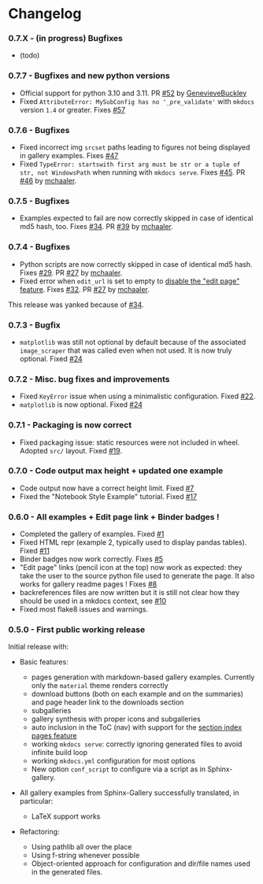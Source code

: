 # Changelog

### 0.7.X - (in progress) Bugfixes

 - (todo)

### 0.7.7 - Bugfixes and new python versions

 - Official support for python 3.10 and 3.11. PR [#52](https://github.com/smarie/mkdocs-gallery/pull/52) by [GenevieveBuckley](https://github.com/GenevieveBuckley)
 - Fixed `AttributeError: MySubConfig has no '_pre_validate'` with `mkdocs` version `1.4` or greater. Fixes [#57](https://github.com/smarie/mkdocs-gallery/issues/57)

### 0.7.6 - Bugfixes

 - Fixed incorrect img `srcset` paths leading to figures not being displayed in gallery examples. Fixes [#47](https://github.com/smarie/mkdocs-gallery/issues/47)
 - Fixed `TypeError: startswith first arg must be str or a tuple of str, not WindowsPath` when running with `mkdocs serve`. Fixes [#45](https://github.com/smarie/mkdocs-gallery/issues/45). PR [#46](https://github.com/smarie/mkdocs-gallery/pull/46) by [mchaaler](https://github.com/mchaaler).

### 0.7.5 - Bugfixes

 - Examples expected to fail are now correctly skipped in case of identical md5 hash, too. Fixes [#34](https://github.com/smarie/mkdocs-gallery/issues/34). PR [#39](https://github.com/smarie/mkdocs-gallery/pull/39) by [mchaaler](https://github.com/mchaaler).

### 0.7.4 - Bugfixes

 - Python scripts are now correctly skipped in case of identical md5 hash. Fixes [#29](https://github.com/smarie/mkdocs-gallery/issues/29). PR [#27](https://github.com/smarie/mkdocs-gallery/pull/27) by [mchaaler](https://github.com/mchaaler).
 - Fixed error when `edit_url` is set to empty to [disable the "edit page" feature](https://www.mkdocs.org/user-guide/configuration/#edit_uri). Fixes [#32](https://github.com/smarie/mkdocs-gallery/issues/32). PR [#27](https://github.com/smarie/mkdocs-gallery/pull/27) by [mchaaler](https://github.com/mchaaler).
 
This release was yanked because of [#34](https://github.com/smarie/mkdocs-gallery/issues/34).

### 0.7.3 - Bugfix

 - `matplotlib` was still not optional by default because of the associated `image_scraper` that was called even when not used. It is now truly optional. Fixed [#24](https://github.com/smarie/mkdocs-gallery/issues/24)

### 0.7.2 - Misc. bug fixes and improvements

 - Fixed `KeyError` issue when using a minimalistic configuration. Fixed [#22](https://github.com/smarie/mkdocs-gallery/issues/22).
 - `matplotlib` is now optional. Fixed [#24](https://github.com/smarie/mkdocs-gallery/issues/24)

### 0.7.1 - Packaging is now correct

 - Fixed packaging issue: static resources were not included in wheel. Adopted `src/` layout. Fixed [#19](https://github.com/smarie/mkdocs-gallery/issues/19).

### 0.7.0 - Code output max height + updated one example

 - Code output now have a correct height limit. Fixed [#7](https://github.com/smarie/mkdocs-gallery/issues/7)
 - Fixed the "Notebook Style Example" tutorial. Fixed [#17](https://github.com/smarie/mkdocs-gallery/issues/17)

### 0.6.0 - All examples + Edit page link + Binder badges !

 - Completed the gallery of examples. Fixed [#1](https://github.com/smarie/mkdocs-gallery/issues/1)
 - Fixed HTML repr (example 2, typically used to display pandas tables). Fixed [#11](https://github.com/smarie/mkdocs-gallery/issues/11)
 - Binder badges now work correctly. Fixes [#5](https://github.com/smarie/mkdocs-gallery/issues/5)
 - "Edit page" links (pencil icon at the top) now work as expected: they take the user to the source python file used to generate the page. It also works for gallery readme pages ! Fixes [#8](https://github.com/smarie/mkdocs-gallery/issues/8)
 - backreferences files are now written but it is still not clear how they should be used in a mkdocs context, see [#10](https://github.com/smarie/mkdocs-gallery/issues/10)
 - Fixed most flake8 issues and warnings.

### 0.5.0 - First public working release

Initial release with:

 - Basic features: 
   - pages generation with markdown-based gallery examples. Currently only the `material` theme renders correctly
   - download buttons (both on each example and on the summaries) and page header link to the downloads section
   - subgalleries
   - gallery synthesis with proper icons and subgalleries
   - auto inclusion in the ToC (nav) with support for the [section index pages feature](https://squidfunk.github.io/mkdocs-material/setup/setting-up-navigation/#section-index-pages)
   - working `mkdocs serve`: correctly ignoring generated files to avoid infinite build loop
   - working `mkdocs.yml` configuration for most options
   - New option `conf_script` to configure via a script as in Sphinx-gallery.

 - All gallery examples from Sphinx-Gallery successfully translated, in particular:
   - LaTeX support works

 - Refactoring:
   - Using pathlib all over the place
   - Using f-string whenever possible
   - Object-oriented approach for configuration and dir/file names used in the generated files.
